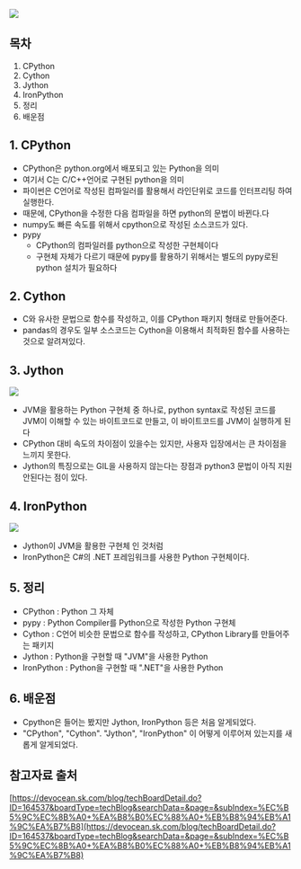 ![](https://devocean.sk.com/resource/images/external/logo/logo_web.png)

## 목차
1. CPython
2. Cython
3. Jython
4. IronPython
5. 정리
6. 배운점

## 1. CPython
- CPython은 python.org에서 배포되고 있는 Python을 의미
- 여기서 C는 C/C++언어로 구현된 python을 의미
- 파이썬은 C언어로 작성된 컴파일러를 활용해서 라인단위로 코드를 인터프리팅 하여 실행한다.
- 때문에, CPython을 수정한 다음 컴파일을 하면 python의 문법이 바뀐다.다
- numpy도 빠른 속도를 위해서 cpython으로 작성된 소스코드가 있다.
- pypy
    - CPython의 컴파일러를 python으로 작성한 구현체이다
    - 구현체 자체가 다르기 때문에 pypy를 활용하기 위해서는 별도의 pypy로된 python 설치가 필요하다
    
## 2. Cython
- C와 유사한 문법으로 함수를 작성하고, 이를 CPython 패키지 형태로 만들어준다.
- pandas의 경우도 일부 소스코드는 Cython을 이용해서 최적화된 함수를 사용하는 것으로 알려져있다.

## 3. Jython
![](https://devocean.sk.com/editorImg/2023/2/12/b1512be8ef9718ebc26950c38189b0ff89e8079c95995a3e3d3f2dd8a08001ce)
- JVM을 활용하는 Python 구현체 중 하나로, python syntax로 작성된 코드를 JVM이 이해할 수 있는 바이트코드로 만들고, 이 바이트코드를 JVM이 실행하게 된다
- CPython 대비 속도의 차이점이 있을수는 있지만, 사용자 입장에서는 큰 차이점을 느끼지 못한다.
- Jython의 특징으로는 GIL을 사용하지 않는다는 장점과 python3 문법이 아직 지원안된다는 점이 있다.

## 4. IronPython
![](https://devocean.sk.com/editorImg/2023/2/12/02c0086025fde995449544973147a8b69fafaf2ffb9f2685f18de441844630b2)
- Jython이 JVM을 활용한 구현체 인 것처럼
- IronPython은 C#의 .NET 프레임워크를 사용한 Python 구현체이다.

## 5. 정리
- CPython : Python 그 자체
- pypy : Python Compiler를 Python으로 작성한 Python 구현체
- Cython : C언어 비슷한 문법으로 함수를 작성하고, CPython Library를 만들어주는 패키지
- Jython : Python을 구현할 때 "JVM"을 사용한 Python
- IronPython : Python을 구현할 때 ".NET"을 사용한 Python

## 6. 배운점
- Cpython은 들어는 봤지만 Jython, IronPython 등은 처음 알게되었다.
- "CPython", "Cython". "Jython", "IronPython" 이 어떻게 이루어져 있는지를 새롭게 알게되었다.

## 참고자료 출처
[https://devocean.sk.com/blog/techBoardDetail.do?ID=164537&boardType=techBlog&searchData=&page=&subIndex=%EC%B5%9C%EC%8B%A0+%EA%B8%B0%EC%88%A0+%EB%B8%94%EB%A1%9C%EA%B7%B8](https://devocean.sk.com/blog/techBoardDetail.do?ID=164537&boardType=techBlog&searchData=&page=&subIndex=%EC%B5%9C%EC%8B%A0+%EA%B8%B0%EC%88%A0+%EB%B8%94%EB%A1%9C%EA%B7%B8)